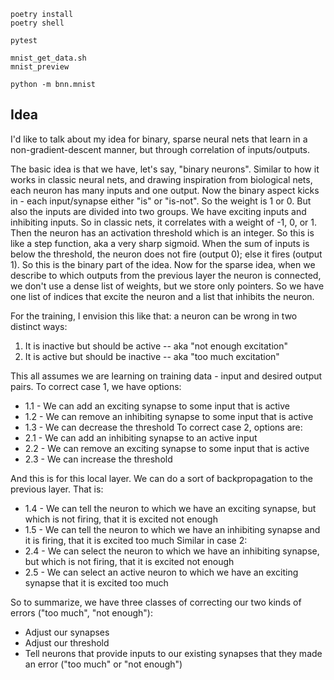     poetry install
    poetry shell

    pytest

    mnist_get_data.sh
    mnist_preview

    python -m bnn.mnist

## Idea

I'd like to talk about my idea for binary, sparse neural nets that learn in a non-gradient-descent manner, but through correlation of inputs/outputs.

The basic idea is that we have, let's say, "binary neurons". Similar to how it works in classic neural nets, and drawing inspiration from biological nets, each neuron has many inputs and one output. Now the binary aspect kicks in - each input/synapse either "is" or "is-not". So the weight is 1 or 0. But also the inputs are divided into two groups. We have exciting inputs and inhibiting inputs. So in classic nets, it correlates with a weight of -1, 0, or 1. Then the neuron has an activation threshold which is an integer. So this is like a step function, aka a very sharp sigmoid. When the sum of inputs is below the threshold, the neuron does not fire (output 0); else it fires (output 1). So this is the binary part of the idea. Now for the sparse idea, when we describe to which outputs from the previous layer the neuron is connected, we don't use a dense list of weights, but we store only pointers. So we have one list of indices that excite the neuron and a list that inhibits the neuron.

For the training, I envision this like that: a neuron can be wrong in two distinct ways:
1. It is inactive but should be active -- aka "not enough excitation"
2. It is active but should be inactive -- aka "too much excitation"

This all assumes we are learning on training data - input and desired output pairs.
To correct case 1, we have options:
* 1.1 - We can add an exciting synapse to some input that is active
* 1.2 - We can remove an inhibiting synapse to some input that is active
* 1.3 - We can decrease the threshold
To correct case 2, options are:
* 2.1 - We can add an inhibiting synapse to an active input
* 2.2 - We can remove an exciting synapse to some input that is active
* 2.3 - We can increase the threshold

And this is for this local layer. We can do a sort of backpropagation to the previous layer. That is:
* 1.4 - We can tell the neuron to which we have an exciting synapse, but which is not firing, that it is excited not enough
* 1.5 - We can tell the neuron to which we have an inhibiting synapse and it is firing, that it is excited too much
Similar in case 2:
* 2.4 - We can select the neuron to which we have an inhibiting synapse, but which is not firing, that it is excited not enough
* 2.5 - We can select an active neuron to which we have an exciting synapse that it is excited too much

So to summarize, we have three classes of correcting our two kinds of errors ("too much", "not enough"):
* Adjust our synapses
* Adjust our threshold
* Tell neurons that provide inputs to our existing synapses that they made an error ("too much" or "not enough")
